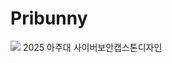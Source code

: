 # Pribunny
<img src=https://github.com/user-attachments/assets/ea5655fc-1744-4a30-8d5e-648be5f344ed>
2025 아주대 사이버보안캡스톤디자인
